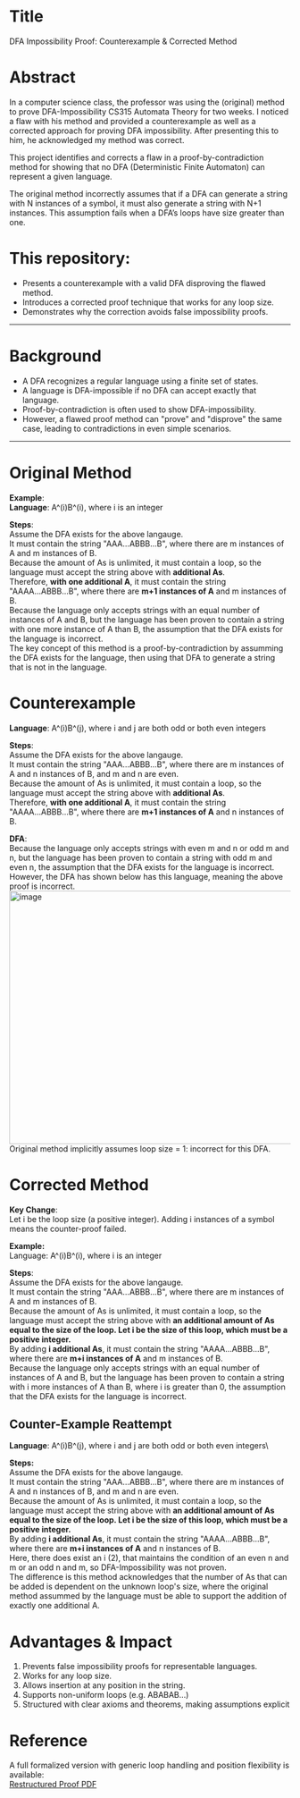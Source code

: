 # Title
DFA Impossibility Proof: Counterexample & Corrected Method

# Abstract
In a computer science class, the professor was using the (original) method to prove DFA-Impossibility CS315 Automata Theory for two weeks. I noticed a flaw with his method and provided a counterexample as well as a corrected approach for proving DFA impossibility. After presenting this to him, he acknowledged my method was correct. 

This project identifies and corrects a flaw in a proof-by-contradiction method for showing that no DFA (Deterministic Finite Automaton) can represent a given language.

The original method incorrectly assumes that if a DFA can generate a string with N instances of a symbol, it must also generate a string with N+1 instances. This assumption fails when a DFA’s loops have size greater than one.

# This repository:
- Presents a counterexample with a valid DFA disproving the flawed method.
- Introduces a corrected proof technique that works for any loop size.
- Demonstrates why the correction avoids false impossibility proofs.

---

# Background
- A DFA recognizes a regular language using a finite set of states.
- A language is DFA-impossible if no DFA can accept exactly that language.
- Proof-by-contradiction is often used to show DFA-impossibility.
- However, a flawed proof method can "prove" and "disprove" the same case, leading to contradictions in even simple scenarios.

---

# Original Method
**Example**:\
**Language**: A^(i)B^(i), where i is an integer

**Steps**:\
Assume the DFA exists for the above langauge. \
It must contain the string "AAA...ABBB...B", where there are m instances of A and m instances of B. \
Because the amount of As is unlimited, it must contain a loop, so the language must accept the string above with **additional As**. \
Therefore, **with one additional A**, it must contain the string "AAAA...ABBB...B", where there are **m+1 instances of A** and m instances of B. \
Because the language only accepts strings with an equal number of instances of A and B, but the language has been proven to contain a string with one more instance of A than B, the assumption that the DFA exists for the language is incorrect. \
The key concept of this method is a proof-by-contradiction by assumming the DFA exists for the language, then using that DFA to generate a string that is not in the language. 

# Counterexample
**Language**: A^(i)B^(j), where i and j are both odd or both even integers

**Steps**:\
Assume the DFA exists for the above langauge. \
It must contain the string "AAA...ABBB...B", where there are m instances of A and n instances of B, and m and n are even. \
Because the amount of As is unlimited, it must contain a loop, so the language must accept the string above with **additional As**. \
Therefore, **with one additional A**, it must contain the string "AAAA...ABBB...B", where there are **m+1 instances of A** and n instances of B. 

**DFA**:\
Because the language only accepts strings with even m and n or odd m and n, but the language has been proven to contain a string with odd m and even n, the assumption that the DFA exists for the language is incorrect. \
However, the DFA has shown below has this language, meaning the above proof is incorrect. \
<img width="618" height="453" alt="image" src="https://github.com/user-attachments/assets/596aaa44-03dc-454e-926a-844ec4a56bca" />\
Original method implicitly assumes loop size = 1: incorrect for this DFA.

# Corrected Method
**Key Change**:\
Let i be the loop size (a positive integer). Adding i instances of a symbol means the counter-proof failed.

**Example:**\
Language: A^(i)B^(i), where i is an integer

**Steps**:\
Assume the DFA exists for the above langauge. \
It must contain the string "AAA...ABBB...B", where there are m instances of A and m instances of B. \
Because the amount of As is unlimited, it must contain a loop, so the language must accept the string above with **an additional amount of As equal to the size of the loop. Let i be the size of this loop, which must be a positive integer.**\
By adding **i additional As**, it must contain the string "AAAA...ABBB...B", where there are **m+i instances of A** and m instances of B. \
Because the language only accepts strings with an equal number of instances of A and B, but the language has been proven to contain a string with i more instances of A than B, where i is greater than 0, the assumption that the DFA exists for the language is incorrect. 

## Counter-Example Reattempt
**Language**: A^(i)B^(j), where i and j are both odd or both even integers\

**Steps:**\
Assume the DFA exists for the above langauge. \
It must contain the string "AAA...ABBB...B", where there are m instances of A and n instances of B, and m and n are even. \
Because the amount of As is unlimited, it must contain a loop, so the language must accept the string above with **an additional amount of As equal to the size of the loop. Let i be the size of this loop, which must be a positive integer.**\
By adding **i additional As**, it must contain the string "AAAA...ABBB...B", where there are **m+i instances of A** and n instances of B. \
Here, there does exist an i (2), that maintains the condition of an even n and m or an odd n and m, so DFA-Impossibility was not proven. \
The difference is this method acknowledges that the number of As that can be added is dependent on the unknown loop's size, where the original method assummed by the language must be able to support the addition of exactly one additional A. 

# Advantages & Impact
1. Prevents false impossibility proofs for representable languages. 
2. Works for any loop size. 
3. Allows insertion at any position in the string.
4. Supports non-uniform loops (e.g. ABABAB...)
5. Structured with clear axioms and theorems, making assumptions explicit

# Reference
A full formalized version with generic loop handling and position flexibility is available:\
[Restructured Proof PDF](https://github.com/MichaelVertin/DFA-impossibility-proof/blob/main/DFA-Impossibility.pdf)
